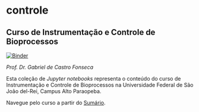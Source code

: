 # controle
## Curso de Instrumentação e Controle de Bioprocessos

[![Binder](https://mybinder.org/badge_logo.svg)](https://mybinder.org/v2/gh/gabrieldcf/controle/v0.1.1a?filepath=Aulas-Sum%C3%A1rio.ipynb)

*Prof. Dr. Gabriel de Castro Fonseca*

Esta coleção de *Jupyter notebooks* representa o conteúdo do curso de Instrumentação e Controle de Bioprocessos na Universidade Federal de São João del-Rei, Campus Alto Paraopeba.

Navegue pelo curso a partir do [Sumário](https://mybinder.org/v2/gh/gabrieldcf/controle/v0.1.1a?filepath=Aulas-Sum%C3%A1rio.ipynb).
